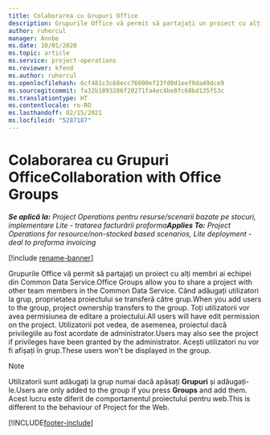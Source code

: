```yaml
---
title: Colaborarea cu Grupuri Office
description: Grupurile Office vă permit să partajați un proiect cu alți membri ai echipei din interiorul Common Data Service.
author: ruhercul
manager: Annbe
ms.date: 10/01/2020
ms.topic: article
ms.service: project-operations
ms.reviewer: kfend
ms.author: ruhercul
ms.openlocfilehash: 6cf481c3c68ecc76000ef23fd0d1eef0da49dce9
ms.sourcegitcommit: fa32b1893286f20271fa4ec4be8fc68bd135f53c
ms.translationtype: HT
ms.contentlocale: ro-RO
ms.lasthandoff: 02/15/2021
ms.locfileid: "5287187"
---
```

# <a name="collaboration-with-office-groups"></a><span data-ttu-id="e328c-103">Colaborarea cu Grupuri Office</span><span class="sxs-lookup"><span data-stu-id="e328c-103">Collaboration with Office Groups</span></span>

<span data-ttu-id="e328c-104">_**Se aplică la:** Project Operations pentru resurse/scenarii bazate pe stocuri, implementare Lite - tratarea facturării proforma_</span><span class="sxs-lookup"><span data-stu-id="e328c-104">_**Applies To:** Project Operations for resource/non-stocked based scenarios, Lite deployment - deal to proforma invoicing_</span></span>

[!include [rename-banner](~/includes/cc-data-platform-banner.md)]

<span data-ttu-id="e328c-105">Grupurile Office vă permit să partajați un proiect cu alți membri ai echipei din Common Data Service.</span><span class="sxs-lookup"><span data-stu-id="e328c-105">Office Groups allow you to share a project with other team members in the Common Data Service.</span></span> <span data-ttu-id="e328c-106">Când adăugați utilizatori la grup, proprietatea proiectului se transferă către grup.</span><span class="sxs-lookup"><span data-stu-id="e328c-106">When you add users to the group, project ownership transfers to the group.</span></span> <span data-ttu-id="e328c-107">Toți utilizatorii vor avea permisiunea de editare a proiectului.</span><span class="sxs-lookup"><span data-stu-id="e328c-107">All users will have edit permission on the project.</span></span> <span data-ttu-id="e328c-108">Utilizatorii pot vedea, de asemenea, proiectul dacă privilegiile au fost acordate de administrator.</span><span class="sxs-lookup"><span data-stu-id="e328c-108">Users may also see the project if privileges have been granted by the administrator.</span></span> <span data-ttu-id="e328c-109">Acești utilizatori nu vor fi afișați în grup.</span><span class="sxs-lookup"><span data-stu-id="e328c-109">These users won't be displayed in the group.</span></span>

> [!NOTE] 
> <span data-ttu-id="e328c-110">Utilizatorii sunt adăugați la grup numai dacă apăsați **Grupuri** și adăugați-le.</span><span class="sxs-lookup"><span data-stu-id="e328c-110">Users are only added to the group if you press **Groups** and add them.</span></span> <span data-ttu-id="e328c-111">Acest lucru este diferit de comportamentul proiectului pentru web.</span><span class="sxs-lookup"><span data-stu-id="e328c-111">This is different to the behaviour of Project for the Web.</span></span> 



[!INCLUDE[footer-include](../includes/footer-banner.md)]